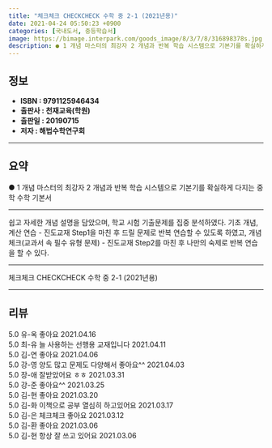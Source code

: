 ```yaml
---
title: "체크체크 CHECKCHECK 수학 중 2-1 (2021년용)"
date: 2021-04-24 05:50:23 +0900
categories: [국내도서, 중등학습서]
image: https://bimage.interpark.com/goods_image/8/3/7/8/316898378s.jpg
description: ● 1 개념 마스터의 최강자 2 개념과 반복 학습 시스템으로 기본기를 확실하게 다지는 중학 수학 기본서
---
```


## **정보**

- **ISBN : 9791125946434**
- **출판사 : 천재교육(학원)**
- **출판일 : 20190715**
- **저자 : 해법수학연구회**

------



## **요약**

●  1 개념 마스터의 최강자 2 개념과 반복 학습 시스템으로 기본기를 확실하게 다지는 중학 수학 기본서

------

쉽고 자세한 개념 설명을 담았으며, 학교 시험 기출문제를 집중 분석하였다. 기초 개념, 계산 연습 - 진도교재 Step1을 마친 후 드릴 문제로 반복 연습할 수 있도록 하였고, 개념 체크(교과서 속 필수 유형 문제) - 진도교재 Step2를 마친 후 나만의 숙제로 반복 연습을 할 수 있다.

------


체크체크 CHECKCHECK 수학 중 2-1 (2021년용) 

------


## **리뷰** 

5.0 유-옥 좋아요 2021.04.16 <br/>5.0 최-유 늘 사용하는 선행용 교재입니다 2021.04.11 <br/>5.0 김-연 좋아요 2021.04.06 <br/>5.0 강-영 양도 많고 문제도 다양해서 좋아요^^ 2021.04.03 <br/>5.0 장-애 잘받았어요 ㅎㅎ 2021.03.31 <br/>5.0 강-준 좋아요^^ 2021.03.25 <br/>5.0 김-현 좋아요 2021.03.20 <br/>5.0 김-화 이책으로 공부 열심히 하고있어요 2021.03.17 <br/>5.0 김-은 체크체크 좋아요 2021.03.12 <br/>5.0 김-환 좋아요 2021.03.06 <br/>5.0 김-현 항상 잘 쓰고 있어요  2021.03.06 <br/>